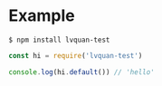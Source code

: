# Example

```shell
$ npm install lvquan-test
```

```javascript
const hi = require('lvquan-test')

console.log(hi.default()) // 'hello'
```